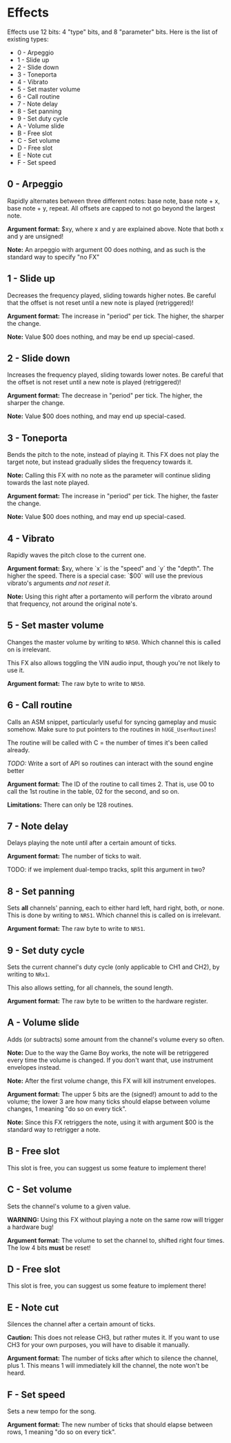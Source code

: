 # Effects

Effects use 12 bits: 4 "type" bits, and 8 "parameter" bits. Here is the list of existing types:

 - 0 - Arpeggio
 - 1 - Slide up
 - 2 - Slide down
 - 3 - Toneporta
 - 4 - Vibrato
 - 5 - Set master volume
 - 6 - Call routine
 - 7 - Note delay
 - 8 - Set panning
 - 9 - Set duty cycle
 - A - Volume slide
 - B - Free slot
 - C - Set volume
 - D - Free slot
 - E - Note cut
 - F - Set speed

## 0 - Arpeggio

Rapidly alternates between three different notes: base note, base note + x, base note + y, repeat. All offsets are capped to not go beyond the largest note.

**Argument format:** $xy, where x and y are explained above. Note that both x and y are unsigned!

**Note:** An arpeggio with argument 00 does nothing, and as such is the standard way to specify "no FX"

## 1 - Slide up

Decreases the frequency played, sliding towards higher notes. Be careful that the offset is not reset until a new note is played (retriggered)!

**Argument format:** The increase in "period" per tick. The higher, the sharper the change.

**Note:** Value $00 does nothing, and may be end up special-cased.

## 2 - Slide down

Increases the frequency played, sliding towards lower notes. Be careful that the offset is not reset until a new note is played (retriggered)!

**Argument format:** The decrease in "period" per tick. The higher, the sharper the change.

**Note:** Value $00 does nothing, and may end up special-cased.

## 3 - Toneporta

Bends the pitch to the note, instead of playing it. This FX does not play the target note, but instead gradually slides the frequency towards it.

**Note:** Calling this FX with no note as the parameter will continue sliding towards the last note played.

**Argument format:** The increase in "period" per tick. The higher, the faster the change.

**Note:** Value $00 does nothing, and may end up special-cased.

## 4 - Vibrato

Rapidly waves the pitch close to the current one.

**Argument format:** $xy, where `x` is the "speed" and `y` the "depth". The higher the speed. There is a special case: `$00` will use the previous vibrato's arguments *and not reset it*.

**Note:** Using this right after a portamento will perform the vibrato around that frequency, not around the original note's.

## 5 - Set master volume

Changes the master volume by writing to `NR50`. Which channel this is called on is irrelevant.

This FX also allows toggling the VIN audio input, though you're not likely to use it.

**Argument format:** The raw byte to write to `NR50`.

## 6 - Call routine

Calls an ASM snippet, particularly useful for syncing gameplay and music somehow. Make sure to put pointers to the routines in `hUGE_UserRoutines`!

The routine will be called with C = the number of times it's been called already.

*TODO:* Write a sort of API so routines can interact with the sound engine better

**Argument format:** The ID of the routine to call times 2. That is, use 00 to call the 1st routine in the table, 02 for the second, and so on.

**Limitations:** There can only be 128 routines.

## 7 - Note delay

Delays playing the note until after a certain amount of ticks.

**Argument format:** The number of ticks to wait.

TODO: if we implement dual-tempo tracks, split this argument in two?

## 8 - Set panning

Sets **all** channels' panning, each to either hard left, hard right, both, or none. This is done by writing to `NR51`. Which channel this is called on is irrelevant.

**Argument format:** The raw byte to write to `NR51`.

## 9 - Set duty cycle

Sets the current channel's duty cycle (only applicable to CH1 and CH2), by writing to `NRx1`.

This also allows setting, for all channels, the sound length.

**Argument format:** The raw byte to be written to the hardware register.

## A - Volume slide

Adds (or subtracts) some amount from the channel's volume every so often.

**Note:** Due to the way the Game Boy works, the note will be retriggered every time the volume is changed. If you don't want that, use instrument envelopes instead.

**Note:** After the first volume change, this FX will kill instrument envelopes.

**Argument format:** The upper 5 bits are the (signed!) amount to add to the volume; the lower 3 are how many ticks should elapse between volume changes, 1 meaning "do so on every tick".

**Note:** Since this FX retriggers the note, using it with argument $00 is the standard way to retrigger a note.

## B - Free slot

This slot is free, you can suggest us some feature to implement there!

## C - Set volume

Sets the channel's volume to a given value.

**WARNING:** Using this FX without playing a note on the same row will trigger a hardware bug!

**Argument format:** The volume to set the channel to, shifted right four times. The low 4 bits **must** be reset!

## D - Free slot

This slot is free, you can suggest us some feature to implement there!

## E - Note cut

Silences the channel after a certain amount of ticks.

**Caution:** This does not release CH3, but rather mutes it. If you want to use CH3 for your own purposes, you will have to disable it manually.

**Argument format:** The number of ticks after which to silence the channel, plus 1. This means 1 will immediately kill the channel, the note won't be heard.

## F - Set speed

Sets a new tempo for the song.

**Argument format:** The new number of ticks that should elapse between rows, 1 meaning "do so on every tick".
